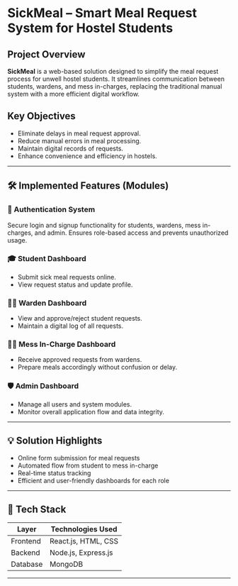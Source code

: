#  SickMeal – Smart Meal Request System for Hostel Students

##  Project Overview

**SickMeal** is a web-based solution designed to simplify the meal request process for unwell hostel students. It streamlines communication between students, wardens, and mess in-charges, replacing the traditional manual system with a more efficient digital workflow.

##  Key Objectives

- Eliminate delays in meal request approval.
- Reduce manual errors in meal processing.
- Maintain digital records of requests.
- Enhance convenience and efficiency in hostels.

---

## 🛠️ Implemented Features (Modules)

### 🔐 Authentication System
Secure login and signup functionality for students, wardens, mess in-charges, and admin. Ensures role-based access and prevents unauthorized usage.

### 🎓 Student Dashboard
- Submit sick meal requests online.
- View request status and update profile.

### 👩‍🏫 Warden Dashboard
- View and approve/reject student requests.
- Maintain a digital log of all requests.

### 👨‍🍳 Mess In-Charge Dashboard
- Receive approved requests from wardens.
- Prepare meals accordingly without confusion or delay.

### 🛡️ Admin Dashboard
- Manage all users and system modules.
- Monitor overall application flow and data integrity.

---

## 💡 Solution Highlights

- Online form submission for meal requests
- Automated flow from student to mess in-charge
- Real-time status tracking
- Efficient and user-friendly dashboards for each role

---

## 🧱 Tech Stack

| Layer      | Technologies Used            |
|------------|------------------------------|
| Frontend   | React.js, HTML, CSS          |
| Backend    | Node.js, Express.js          |
| Database   | MongoDB                      |

---
